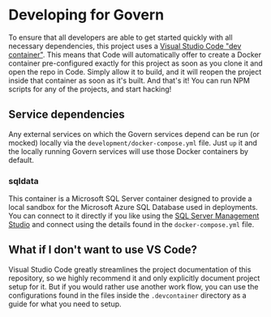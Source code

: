 # Developing for Govern

To ensure that all developers are able to get started quickly with all necessary dependencies, this
project uses a [Visual Studio Code "dev container"](https://code.visualstudio.com/docs/remote/containers).
This means that Code will automatically offer to create a Docker container pre-configured exactly
for this project as soon as you clone it and open the repo in Code. Simply allow it to build, and
it will reopen the project inside that container as soon as it's built. And that's it! You can run
NPM scripts for any of the projects, and start hacking!

## Service dependencies

Any external services on which the Govern services depend can be run (or mocked) locally via the 
`development/docker-compose.yml` file. Just `up` it and the locally running Govern services will use those Docker
containers by default.

### sqldata

This container is a Microsoft SQL Server container designed to provide a local sandbox for the Microsoft Azure SQL
Database used in deployments. You can connect to it directly if you like using the
[SQL Server Management Studio](https://docs.microsoft.com/en-us/sql/ssms/download-sql-server-management-studio-ssms?view=sql-server-ver15)
and connect using the details found in the `docker-compose.yml` file.

## What if I don't want to use VS Code?

Visual Studio Code greatly streamlines the project documentation of this repository, so we highly
recommend it and only explicitly document project setup for it. But if you would rather use another
work flow, you can use the configurations found in the files inside the `.devcontainer` directory
as a guide for what you need to setup.